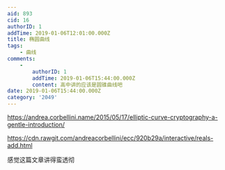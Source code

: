 ```yaml
---
aid: 893
cid: 16
authorID: 1
addTime: 2019-01-06T12:01:00.000Z
title: 椭圆曲线
tags:
    - 曲线
comments:
    -
        authorID: 1
        addTime: 2019-01-06T15:44:00.000Z
        content: 高中讲的应该是圆锥曲线吧
date: 2019-01-06T15:44:00.000Z
category: '2049'
---
```


https://andrea.corbellini.name/2015/05/17/elliptic-curve-cryptography-a-gentle-introduction/

https://cdn.rawgit.com/andreacorbellini/ecc/920b29a/interactive/reals-add.html

感觉这篇文章讲得蛮透彻
